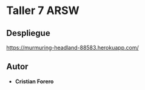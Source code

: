 # Taller 7 ARSW

## Despliegue 

https://murmuring-headland-88583.herokuapp.com/

## Autor

* **Cristian Forero** 